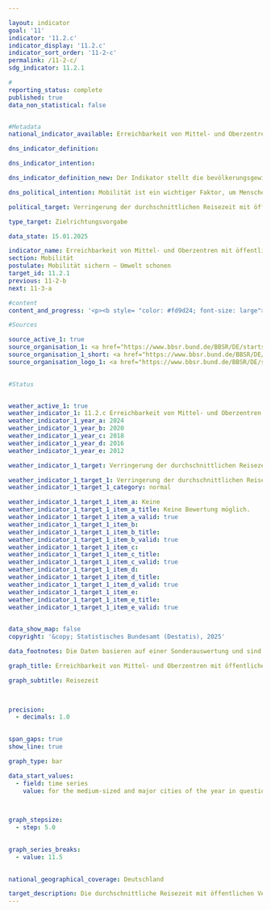 ```yaml
---

layout: indicator        
goal: '11'        
indicator: '11.2.c'        
indicator_display: '11.2.c'        
indicator_sort_order: '11-2-c'        
permalink: /11-2-c/        
sdg_indicator: 11.2.1        

#
reporting_status: complete        
published: true        
data_non_statistical: false        


#Metadata        
national_indicator_available: Erreichbarkeit von Mittel- und Oberzentren mit öffentlichen Verkehrsmitteln        

dns_indicator_definition:         

dns_indicator_intention:         

dns_indicator_definition_new: Der Indikator stellt die bevölkerungsgewichtete durchschnittliche Reisezeit mit öffentlichen Verkehrsmitteln zum nächsten Mittel- oder Oberzentrum (in Minuten) dar.        

dns_political_intention: Mobilität ist ein wichtiger Faktor, um Menschen soziale Teilhabe zu ermöglichen. Entsprechend sollten Raum und Verkehr so gestaltet werden, dass für die gesamte Bevölkerung gute Mobilitätsangebote und eine entsprechende Anbindung an Mittel- oder Oberzentren vorhanden sind.        

political_target: Verringerung der durchschnittlichen Reisezeit mit öffentlichen Verkehrsmitteln        

type_target: Zielrichtungsvorgabe        

data_state: 15.01.2025        

indicator_name: Erreichbarkeit von Mittel- und Oberzentren mit öffentlichen Verkehrsmitteln        
section: Mobilität        
postulate: Mobilität sichern – Umwelt schonen        
target_id: 11.2.1        
previous: 11-2-b        
next: 11-3-a        

#content         
content_and_progress: '<p><b style= "color: #fd9d24; font-size: large">11.2.c Erreichbarkeit von Mittel- und Oberzentren mit öffentlichen Verkehrsmitteln</b><br><br>Der Indikator wird vom Bundesinstitut für Bau-, Stadt- und Raumforschung (BBSR) berechnet. Als öffentliche Verkehrsmittel gelten Verkehrsangebote, die von jedermann gegen Entgelt genutzt werden können. Flexible Bedienformen wie Anrufbusse, die ohne feste Haltestellen und Fahrpläne auf Anforderung verkehren, bleiben unberücksichtigt. Die bevölkerungsgewichtete durchschnittliche Reisezeit zum nächstgelegenen Mittel- oder Oberzentrum lag im Jahr 2012&nbsp;bei 23,5&nbsp;Minuten. Bis 2020&nbsp;sank sie auf 20,5&nbsp;Minuten und betrug im Jahr 2024&nbsp;schließlich 17,7&nbsp;Minuten. Dies entspricht einer Verringerung um 24,7&nbsp;% im Zeitraum von 2012&nbsp;bis 2024.<br><br>Die Vergleichbarkeit der Ergebnisse ist jedoch eingeschränkt, da sich sowohl die Methodik als auch die Berechnungsgrundlagen im Zeitverlauf verändert haben. Einerseits variierte die Anzahl der berücksichtigten Mittel- und Oberzentren, andererseits wurde ab 2024&nbsp;die Reisezeit nicht mehr von jeder Haltestelle aus berechnet, sondern erstmals von jeder bewohnten 100×100-Meter-Gitterzelle. Hierzu wurde das gesamte Bundesgebiet in Gitterzellen dieser Größe unterteilt und anhand der Meldeadressen überprüft, ob diese bewohnt sind. Zudem werden in Großstädten nun auch Stadtbezirks- und Stadtteilzentren als Zielpunkte berücksichtigt.<br><br>Darüber hinaus wurden aktualisierte Datenquellen zu Fahrplänen und Wegenetzen sowie die Ergebnisse des Zensus 2022&nbsp;auf Gitterzellenebene in die Analysen einbezogen. Grundlage der Erreichbarkeitsanalysen mit öffentlichen Verkehrsmitteln sind deutschlandweite Fahrplandaten im GTFS-Format (Soll-Fahrplandaten), die über die DELFI-Integrationsplattform (DIP) aus den Landesauskunftssystemen zusammengeführt und auf der <a href="https://www.opendata-oepnv.de/ht/de/willkommen">Plattform Open Data ÖPNV</a> bereitgestellt werden. Auf dieser Basis wurden die jeweils kürzesten Fahrzeiten zum nächstgelegenen Mittel- oder Oberzentrum während der morgendlichen Hauptverkehrszeit ermittelt.<br><br>Das Zeitfenster für die Hauptverkehrszeit wurde je nach Berichtsjahr unterschiedlich definiert: 2012&nbsp;wurden Verbindungen mit Ankunftszeit zwischen 6:00&nbsp;und 9:00&nbsp;Uhr berücksichtigt, 2020&nbsp;zwischen 6:00&nbsp;und 12:00&nbsp;Uhr. Für das Jahr 2024&nbsp;wurde als Startzeitpunkt beziehungsweise Reisebeginn der 8. Oktober 2024&nbsp;um 8:00&nbsp;Uhr festgelegt&nbsp;–&nbsp;ein Werktag außerhalb der Ferienzeiten. Die Häufigkeit von Fahrtmöglichkeiten sowie Verbindungen außerhalb des jeweiligen Zeitfensters gehen nicht in die Berechnung des Indikators ein.<br><br>Ergänzend zu den Fahrzeiten wurden auch Wegezeiten zu den Abgangshaltestellen berücksichtigt. Hierfür kam ein deutschlandweites, auf OpenStreetMap basierendes Straßen- und Wegenetz zum Einsatz, mit dem Zu-, Abgangs- und Umsteigewege modelliert wurden. Dabei wurden unterschiedliche Reisegeschwindigkeiten zugrunde gelegt&nbsp;–&nbsp;etwa 3,6&nbsp;Kilometer pro Stunde für Fußgängerinnen und Fußgänger sowie 18&nbsp;Kilometer pro Stunde für Radfahrende&nbsp;–&nbsp;um verschiedene Reisemodi abzubilden.<br><br>Die Einstufung eines Ortes als Mittel- oder Oberzentrum erfolgt durch die Landesplanungsbehörden der Länder. Maßgeblich ist dabei die Ausstattung mit Versorgungsangeboten an Waren, Dienstleistungen und Infrastrukturen, die in den umliegenden Unterzentren nicht zur Verfügung stehen. Hierzu zählen beispielsweise Facharztpraxen, Krankenhäuser, kulturelle Einrichtungen sowie weiterführende Schulen und Hochschulen. Bis einschließlich 2024&nbsp;wurde in jedem Mittel- oder Oberzentrum&nbsp;–&nbsp;auch in Großstädten&nbsp;–&nbsp;lediglich ein Zielpunkt (Stadtzentrum) berücksichtigt.<br><br>Im Jahr 2024&nbsp;wurden in allen Oberzentren mit mehr als 250&nbsp;000&nbsp;Einwohnerinnen und Einwohnern zusätzlich zum Stadtzentrum insgesamt 107&nbsp;weitere zentrale Lagen auf Stadtbezirks- oder Stadtteilebene einbezogen. Grundlage hierfür bildeten Pendler- und Mobilfunkverflechtungen auf Gitterzellenebene, der Central-Shopping District (infas 360) sowie Clusteranalysen auf Basis von Points-of-Interest-Daten des Bundesamtes für Kartografie und Geodäsie (BKG). Berücksichtigt wurden ausschließlich Lagen mit einem Versorgungsbereich von mindestens 50&nbsp;000&nbsp;Einwohnerinnen und Einwohnern, in denen umfassend mittelzentrale Funktionen wahrgenommen werden können. Durch die Berücksichtigung dieser zusätzlichen zentralen Lagen als Zielpunkte ergibt sich in Großstädten ein deutlich differenzierteres Bild der Erreichbarkeiten. Der Aspekt der Daseinsvorsorge im Hinblick auf mittelzentrale Funktionen wird dadurch deutlich realitätsnäher abgebildet.</p>'                

#Sources        

source_active_1: true
source_organisation_1: <a href="https://www.bbsr.bund.de/BBSR/DE/startseite/_node.html" target="_blank" onclick="return confirm_alert('des BBSR', 'De')">Bundesinstitut für Bau-, Stadt- und Raumforschung</a>
source_organisation_1_short: <a href="https://www.bbsr.bund.de/BBSR/DE/startseite/_node.html" target="_blank" onclick="return confirm_alert('des BBSR', 'De')">Bundesinstitut für Bau-, Stadt- und Raumforschung</a>
source_organisation_logo_1: <a href="https://www.bbsr.bund.de/BBSR/DE/startseite/_node.html" target="_blank" onclick="return confirm_alert('des BBSR', 'De')"><img src="https://dns-indikatoren.de/public/OrgImgDe/bbsr.png" alt="Bundesinstitut für Bau-, Stadt- und Raumforschung" title=" Klicken Sie hier um zur Homepage der Organisation Bundesinstitut für Bau-, Stadt- und Raumforschung zu gelangen." style="height:60px; width:148px; border:transparent"/></a>
        

#Status        


weather_active_1: true
weather_indicator_1: 11.2.c Erreichbarkeit von Mittel- und Oberzentren mit öffentlichen Verkehrsmitteln
weather_indicator_1_year_a: 2024
weather_indicator_1_year_b: 2020
weather_indicator_1_year_c: 2018
weather_indicator_1_year_d: 2016
weather_indicator_1_year_e: 2012

weather_indicator_1_target: Verringerung der durchschnittlichen Reisezeit mit öffentlichen Verkehrsmitteln

weather_indicator_1_target_1: Verringerung der durchschnittlichen Reisezeit mit öffentlichen Verkehrsmitteln
weather_indicator_1_target_1_category: normal

weather_indicator_1_target_1_item_a: Keine
weather_indicator_1_target_1_item_a_title: Keine Bewertung möglich.
weather_indicator_1_target_1_item_a_valid: true
weather_indicator_1_target_1_item_b: 
weather_indicator_1_target_1_item_b_title: 
weather_indicator_1_target_1_item_b_valid: true
weather_indicator_1_target_1_item_c: 
weather_indicator_1_target_1_item_c_title: 
weather_indicator_1_target_1_item_c_valid: true
weather_indicator_1_target_1_item_d: 
weather_indicator_1_target_1_item_d_title: 
weather_indicator_1_target_1_item_d_valid: true
weather_indicator_1_target_1_item_e: 
weather_indicator_1_target_1_item_e_title: 
weather_indicator_1_target_1_item_e_valid: true        
        

data_show_map: false        
copyright: '&copy; Statistisches Bundesamt (Destatis), 2025'        

data_footnotes: Die Daten basieren auf einer Sonderauswertung und sind nicht öffentlich zugänglich.<br>• Aufgrund von Änderungen in der Methodik und den Berechnungsgrundlagen ist ein Vergleich der Daten des Erhebungsjahres 2024 mit den Vorjahren nur eingeschränkt möglich (Zeitreihenbruch).        

graph_title: Erreichbarkeit von Mittel- und Oberzentren mit öffentlichen Verkehrsmitteln        

graph_subtitle: Reisezeit        

        

precision: 
  - decimals: 1.0
            

span_gaps: true        
show_line: true        

graph_type: bar                

data_start_values: 
  - field: time series
    value: for the medium-sized and major cities of the year in question        

        

graph_stepsize: 
  - step: 5.0
            

graph_series_breaks: 
  - value: 11.5
                            

national_geographical_coverage: Deutschland                

target_description: Die durchschnittliche Reisezeit mit öffentlichen Verkehrsmitteln zum nächstgelegenen Mittel- oder Oberzentrum soll verringert werden.<br><br>• Die aktuelle Entwicklung verläuft in Richtung der Zielvorgabe. Eine Bewertung des Indikators 11.2.c ist nicht möglich. Zu wenig Datenpunkte.<br><br>'        
---
```


